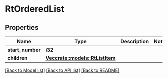 # RtOrderedList

## Properties

Name | Type | Description | Notes
------------ | ------------- | ------------- | -------------
**start_number** | **i32** |  | 
**children** | [**Vec<crate::models::RtListItem>**](RtListItem.md) |  | 

[[Back to Model list]](../README.md#documentation-for-models) [[Back to API list]](../README.md#documentation-for-api-endpoints) [[Back to README]](../README.md)


